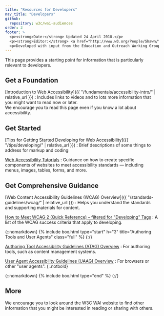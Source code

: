 ```yaml
---
title: "Resources for Developers"
nav_title: "Developers"
github:
  repository: w3c/wai-audiences
order: 3
footer: >
  <p><strong>Date:</strong> Updated 24 April 2018.</p>
  <p><strong>Editor:</strong> <a href="http://www.w3.org/People/Shawn/">Shawn Lawton Henry</a>.</p>
  <p>Developed with input from the Education and Outreach Working Group (<a href="http://www.w3.org/WAI/EO/">EOWG</a>).</p>
---
```


This page provides a starting point for information that is particularly relevant to developers.

## Get a Foundation

[Introduction to Web Accessibility]({{ "/fundamentals/accessibility-intro/" | relative_url }})
: Includes links to videos and to lots more information that you might want to read now or later.<br/>We encourage you to read this page even if you know a lot about accessibility.

## Get Started

[Tips for Getting Started Developing for Web Accessibility]({{ "/tips/developing/" | relative_url }})
: Brief descriptions of some things to address for markup and coding

[Web Accessibility Tutorials](https://www.w3.org/WAI/tutorials/)
: Guidance on how to create specific components of websites to meet accessibility standards &mdash; including menus, images, tables, forms, and more.

## Get Comprehensive Guidance

[Web Content Accessibility Guidelines (WCAG) Overview]({{ "/standards-guidelines/wcag/" | relative_url }})
: Helps you understand the standards and supporting materials for content.

[How to Meet WCAG 2 (Quick Reference) – filtered for "Developing" Tags](https://www.w3.org/WAI/WCAG20/quickref/?currentsidebar=%23col_customize&tags=captcha%2Ccontrols%2Cerrors%2Cevents%2Cfocus%2Cforms%2Cheadings%2Ciframes%2Cimages%2Ckeyboard%2Clabels%2Clanguage%2Clinks%2Cmarkup%2Cmenus%2Cpage-title%2Cstructure%2Ctables%2Ctext%2Ctext-alternatives%2Cvideo)
: A list of the WCAG success criteria that apply to developing.

{::nomarkdown}
{% include box.html type="start" h="3" title="Authoring Tools and User Agents" class="full" %}
{:/}

[Authoring Tool Accessibility Guidelines (ATAG) Overview](https://www.w3.org/WAI/intro/atag)
: For authoring tools, such as content management systems. 

[User Agent Accessibility Guidelines (UAAG) Overview](https://www.w3.org/WAI/intro/uaag)
: For browsers or other "user agents".
{:.notbold}

{::nomarkdown}
{% include box.html type="end" %}
{:/}

## More

We encourage you to look around the W3C WAI website to find other information that you might be interested in reading or sharing with others.
